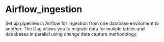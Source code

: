# Airflow_ingestion
Set up pipelines in Airflow for ingestion from one database enviroment to another.  The Dag allows you to migrate data for muliple tables and dababases in parallel using change data capture methodology.  
